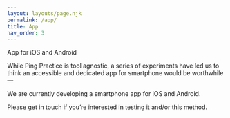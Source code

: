 ```yaml
---
layout: layouts/page.njk
permalink: /app/
title: App
nav_order: 3
---
```


App for iOS and Android

While Ping Practice is tool agnostic, a series of experiments have led us to think an accessible and dedicated app for smartphone would be worthwhile —

We are currently developing a smartphone app for iOS and Android.

Please get in touch if you’re interested in testing it and/or this method.
